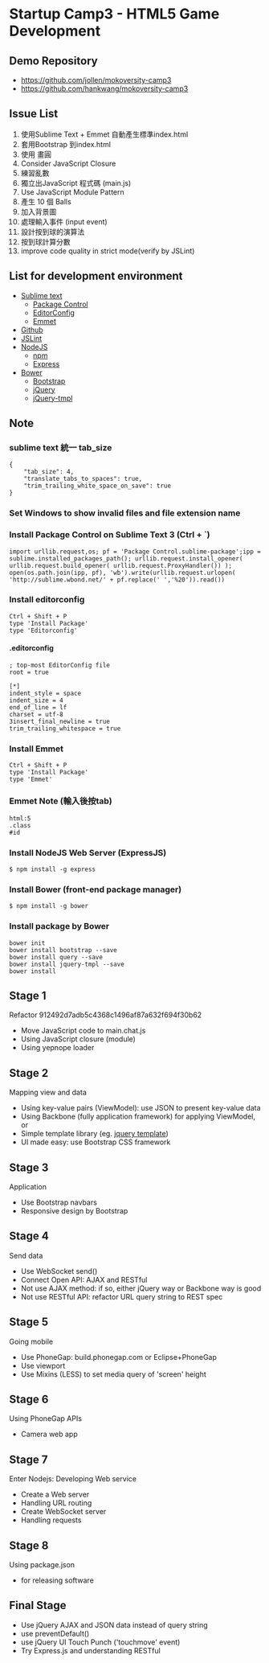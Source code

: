 # Startup Camp3 - HTML5 Game Development

## Demo Repository

- https://github.com/jollen/mokoversity-camp3
- https://github.com/hankwang/mokoversity-camp3

## Issue List

1. 使用Sublime Text + Emmet 自動產生標準index.html
2. 套用Bootstrap 到index.html
3. 使用 <canvas> 畫圓
4. Consider JavaScript Closure
5. 練習亂數
6. 獨立出JavaScript 程式碼 (main.js)
7. Use JavaScript Module Pattern
8. 產生 10 個 Balls
9. 加入背景圖
10. 處理輸入事件 (input event)
11. 設計按到球的演算法
12. 按到球計算分數
13. improve code quality in strict mode(verify by JSLint)


## List for development environment

- [Sublime text](http://www.sublimetext.com/3)
	- [Package Control](https://sublime.wbond.net/)
	- [EditorConfig](http://editorconfig.org/)
	- [Emmet](http://emmet.io)
- [Github](https://github.com)
- [JSLint](http://jslint.com)
- [NodeJS](http://nodejs.org/)
	- [npm](https://npmjs.org/)
	- [Express](http://expressjs.com)
- [Bower](http://bower.io)
	- [Bootstrap](http://getbootstrap.com)
	- [jQuery](http://jquery.com)
	-	[jQuery-tmpl](https://github.com/BorisMoore/jquery-tmpl)

## Note

### sublime text 統一 tab_size

```
{
	"tab_size": 4,
	"translate_tabs_to_spaces": true,
	"trim_trailing_white_space_on_save": true
}
```

### Set Windows to show invalid files and file extension name

### Install Package Control on Sublime Text 3 (Ctrl + `)
```
import urllib.request,os; pf = 'Package Control.sublime-package';ipp = sublime.installed_packages_path(); urllib.request.install_opener( urllib.request.build_opener( urllib.request.ProxyHandler()) ); open(os.path.join(ipp, pf), 'wb').write(urllib.request.urlopen( 'http://sublime.wbond.net/' + pf.replace(' ','%20')).read())
```

### Install editorconfig
```
Ctrl + Shift + P
type 'Install Package'
type 'Editorconfig'
```

#### .editorconfig
```
; top-most EditorConfig file
root = true

[*]
indent_style = space
indent_size = 4
end_of_line = lf
charset = utf-8
3insert_final_newline = true
trim_trailing_whitespace = true
```

### Install Emmet
```
Ctrl + Shift + P
type 'Install Package'
type 'Emmet'
```

### Emmet Note (輸入後按tab)
```
html:5
.class
#id
```

### Install NodeJS Web Server (ExpressJS)

```
$ npm install -g express
```

### Install Bower (front-end package manager)

```
$ npm install -g bower
```

### Install package by Bower
```
bower init
bower install bootstrap --save
bower install query --save
bower install jquery-tmpl --save
bower install
```

## Stage 1

Refactor 912492d7adb5c4368c1496af87a632f694f30b62

- Move JavaScript code to main.chat.js
- Using JavaScript closure (module)
- Using yepnope loader

## Stage 2

Mapping view and data

- Using key-value pairs (ViewModel): use JSON to present key-value data
- Using Backbone (fully application framework) for applying ViewModel, or
- Simple template library (eg. [jquery template](https://github.com/BorisMoore/jquery-tmpl))
- UI made easy: use Bootstrap CSS framework

## Stage 3

Application

- Use Bootstrap navbars
- Responsive design by Bootstrap

## Stage 4

Send data

- Use WebSocket send()
- Connect Open API: AJAX and RESTful
- Not use AJAX method: if so, either jQuery way or Backbone way is good
- Not use RESTful API: refactor URL query string to REST spec

## Stage 5

Going mobile

- Use PhoneGap: build.phonegap.com or Eclipse+PhoneGap
- Use viewport
- Use Mixins (LESS) to set media query of 'screen' height

## Stage 6

Using PhoneGap APIs

- Camera web app

## Stage 7

Enter Nodejs: Developing Web service

- Create a Web server
- Handling URL routing
- Create WebSocket server
- Handling requests

## Stage 8

Using package.json

- for releasing software

## Final Stage

- Use jQuery AJAX and JSON data instead of query string
- use preventDefault()
- use jQuery UI Touch Punch ('touchmove' event)
- Try Express.js and understanding RESTful
